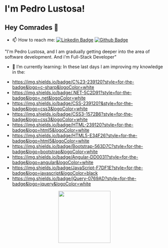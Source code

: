 # I'm Pedro Lustosa!

## Hey Comrades 👋

- 📫 How to reach me: 
[![Linkedin Badge](https://img.shields.io/badge/-LinkedIn-blue?style=flat-square&logo=Linkedin&logoColor=white&link=https://www.linkedin.com/in/pedro-henrique-lustosa-e-silva-29b827144)](https://www.linkedin.com/in/pedro-henrique-lustosa-e-silva-29b827144)
[![Github Badge](https://img.shields.io/badge/-Github-000?style=flat-square&logo=Github&logoColor=white&link=https://github.com/Pedrolustosa)](https://github.com/Pedrolustosa)

"I'm Pedro Lustosa, and I am gradually getting deeper into the area of software development. And i'm Full-Stack Developer"

- 🌱 I’m currently learning: 
In these last days I am improving my knowledge in the: 
* https://img.shields.io/badge/C%23-239120?style=for-the-badge&logo=c-sharp&logoColor=white 
* https://img.shields.io/badge/.NET-5C2D91?style=for-the-badge&logo=.net&logoColor=white
* https://img.shields.io/badge/CSS-239120?&style=for-the-badge&logo=css3&logoColor=white
* https://img.shields.io/badge/CSS3-1572B6?style=for-the-badge&logo=css3&logoColor=white
* https://img.shields.io/badge/HTML-239120?style=for-the-badge&logo=html5&logoColor=white
* https://img.shields.io/badge/HTML5-E34F26?style=for-the-badge&logo=html5&logoColor=white
* https://img.shields.io/badge/Bootstrap-563D7C?style=for-the-badge&logo=bootstrap&logoColor=white
* https://img.shields.io/badge/Angular-DD0031?style=for-the-badge&logo=angular&logoColor=white
* https://img.shields.io/badge/JavaScript-F7DF1E?style=for-the-badge&logo=javascript&logoColor=black
* https://img.shields.io/badge/jQuery-0769AD?style=for-the-badge&logo=jquery&logoColor=white

<p align="center">
  <a href="https://github.com/anuraghazra/github-readme-stats">
    <img
      align="center"
      height="165"
      src="https://github-readme-stats.vercel.app/api?username=Pedrolustosa&count_private=true&show_icons=true&custom_title=Github%20Status&hide=issues&theme=dark"
    />
  </a>
</p>

